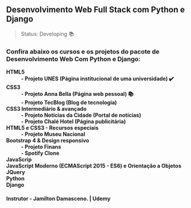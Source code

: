 ## Desenvolvimento Web Full Stack com Python e Django

> Status: Developing 📚

### <strong>Confira abaixo os cursos e os projetos do pacote de Desenvolvimento Web Com Python e Django:</strong>


<dl>
    <dt><strong>HTML5<strong></dt>
        <dd>- Projeto UNES (Página institucional de uma universidade) ✔️</dd>
    <dt><strong>CSS3<strong></dt>
        <dd>- Projeto Anna Bella (Página web pessoal) 📚</dd>
        <dd>- Projeto TecBlog (Blog de tecnologia)</dd>
    <dt><strong>CSS3 Intermediário & avançado<strong></dt>
         <dd>- Projeto Notícias da Cidade (Portal de notícias)</dd>
         <dd>- Projeto Chalé Hotel (Página publicitária)</dd>
    <dt><strong>HTML5 e CSS3 - Recursos especiais<strong></dt>
         <dd>- Projeto Museu Nacional</dd>
    <dt><strong>Bootstrap 4 & Design responsivo<strong></dt>
          <dd>- Projeto Finans</dd>
          <dd>- Spotify Clone</dd>
    <dt><strong>JavaScrip<strong></dt>
    <dt><strong>JavaScript Moderno (ECMAScript 2015 - ES6) e Orientação a Objetos<strong></dt>
    <dt><strong>JQuery<strong></dt>
    <dt><strong>Python<strong></dt>
    <dt><strong>Django<strong></dt>
</dl>
<h4>Instrutor - Jamilton Damasceno. | Udemy</h4>
